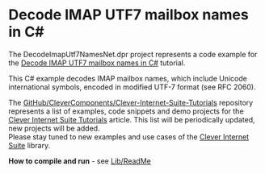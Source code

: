 # Decode IMAP UTF7 mailbox names in C#

The DecodeImapUtf7NamesNet.dpr project represents a code example for the [Decode IMAP UTF7 mailbox names in C#](https://github.com/CleverComponents/Clever-Internet-Suite-Tutorials/tree/master/.net/DecodeImapUtf7NamesNet) tutorial.   

This C# example decodes IMAP mailbox names, which include Unicode international symbols, encoded in modified UTF-7 format (see RFC 2060).   

The [GitHub/CleverComponents/Clever-Internet-Suite-Tutorials](https://github.com/CleverComponents/Clever-Internet-Suite-Tutorials) repository represents a list of examples, code snippets and demo projects for the [Clever Internet Suite Tutorials](https://www.clevercomponents.com/articles/article035/) article. This list will be periodically updated, new projects will be added.   
Please stay tuned to new examples and use cases of the [Clever Internet Suite](https://www.clevercomponents.com/products/inetsuite/) library.

**How to compile and run** - see [Lib/ReadMe](./Lib/ReadMe.md)   
